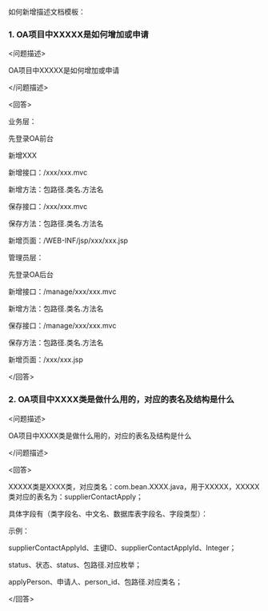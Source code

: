如何新增描述文档模板：

### 1. OA项目中XXXXX是如何增加或申请

<问题描述>

OA项目中XXXXX是如何增加或申请

</问题描述>

<回答>

业务层：

先登录OA前台

新增XXX

新增接口：/xxx/xxx.mvc

新增方法：包路径.类名.方法名

保存接口：/xxx/xxx.mvc

保存方法：包路径.类名.方法名

新增页面：/WEB-INF/jsp/xxx/xxx.jsp

管理员层：

先登录OA后台

新增接口：/manage/xxx/xxx.mvc

新增方法：包路径.类名.方法名

保存接口：/manage/xxx/xxx.mvc

保存方法：包路径.类名.方法名

新增页面：/xxx/xxx.jsp

</回答>

### 2. OA项目中XXXX类是做什么用的，对应的表名及结构是什么

<问题描述>

OA项目中XXXX类是做什么用的，对应的表名及结构是什么

</问题描述>

<回答>

XXXXX类是XXXX类，对应类名：com.bean.XXXX.java，用于XXXXX，XXXXX类对应的表名为：supplierContactApply；

具体字段有（类字段名、中文名、数据库表字段名、字段类型）：

示例：

supplierContactApplyId、主键ID、supplierContactApplyId、Integer；

status、状态、status、包路径.对应枚举；

applyPerson、申请人、person_id、包路径.对应类名；

</回答>
